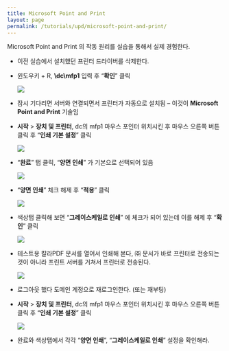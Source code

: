 ```yaml
---
title: Microsoft Point and Print
layout: page
permalink: /tutorials/upd/microsoft-point-and-print/
---
```

Microsoft Point and Print 의 작동 원리를 실습을 통해서 실제 경험한다.

  * 이전 실습에서 설치했던 프린터 드라이버를 삭제한다.
  * 윈도우키 + R, **\\dc\mfp1** 입력 후 “**확인**” 클릭

	![](http://soonmo.github.io/images/2-11.png)

  * 잠시 기다리면 서버와 연결되면서 프린터가 자동으로 설치됨 – 이것이 **Microsoft Point and Print** 기술임
  * **시작** > **장치 및 프린터**, dc의 mfp1 마우스 포인터 위치시킨 후 마우스 오른쪽 버튼 클릭 후 “**인쇄 기본 설정**” 클릭

	![](http://soonmo.github.io/images/3-9.png)

  * “**완료**” 탭 클릭, “**양면 인쇄**” 가 기본으로 선택되어 있음

	![](http://soonmo.github.io/images/4-11.png)

  * “**양면 인쇄**” 체크 해제 후 “**적용**” 클릭

	![](http://soonmo.github.io/images/5-8.png)

  * 색상탭 클릭해 보면 “**그레이스케일로 인쇄**” 에 체크가 되어 있는데 이를 해제 후 “**확인**” 클릭

	![](http://soonmo.github.io/images/6-8.png)

  * 테스트용 칼라PDF 문서를 열어서 인쇄해 본다, ㈜ 문서가 바로 프린터로 전송되는 것이 아니라 프린트 서버를 거쳐서 프린터로 전송된다.

	![](http://soonmo.github.io/images/7-9.png)

  * 로그아웃 했다 도메인 계정으로 재로그인한다. (또는 재부팅)
  * **시작** > **장치 및 프린터**, dc의 mfp1 마우스 포인터 위치시킨 후 마우스 오른쪽 버튼 클릭 후 “**인쇄 기본 설정**” 클릭

	![](http://soonmo.github.io/images/10-8.png)

  * 완료와 색상탭에서 각각 “**양면 인쇄**”, “**그레이스케일로 인쇄**” 설정을 확인해라.